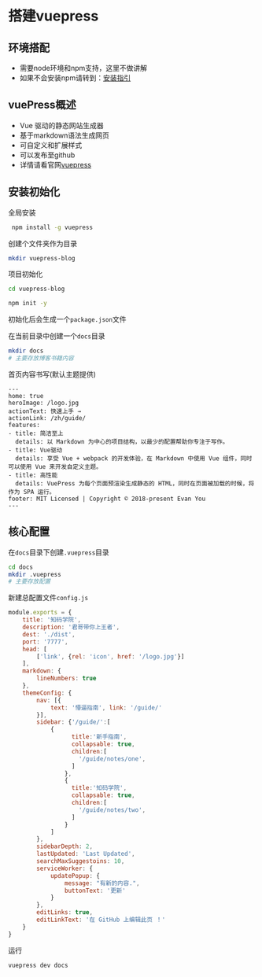 # 搭建vuepress

## 环境搭配

- 需要node环境和npm支持，这里不做讲解
- 如果不会安装npm请转到：[安装指引](https://www.npmjs.cn/getting-started/installing-node/)

## vuePress概述

- Vue 驱动的静态网站生成器
- 基于markdown语法生成网页
- 可自定义和扩展样式
- 可以发布至github
- 详情请看官网[vuepress](https://vuepress.vuejs.org/zh/)

## 安装初始化

全局安装

```bash
 npm install -g vuepress
```

创建个文件夹作为目录

```bash
mkdir vuepress-blog
```

项目初始化

```bash
cd vuepress-blog
```

```bash
npm init -y
```

初始化后会生成一个`package.json`文件

在当前目录中创建一个`docs`目录

```bash
mkdir docs
# 主要存放博客书籍内容
```

首页内容书写(默认主题提供)

```text
---
home: true
heroImage: /logo.jpg
actionText: 快速上手 →
actionLink: /zh/guide/
features:
- title: 简洁至上
  details: 以 Markdown 为中心的项目结构，以最少的配置帮助你专注于写作。
- title: Vue驱动
  details: 享受 Vue + webpack 的开发体验，在 Markdown 中使用 Vue 组件，同时可以使用 Vue 来开发自定义主题。
- title: 高性能
  details: VuePress 为每个页面预渲染生成静态的 HTML，同时在页面被加载的时候，将作为 SPA 运行。
footer: MIT Licensed | Copyright © 2018-present Evan You
---
```

## 核心配置

在`docs`目录下创建`.vuepress`目录

```bash
cd docs
mkdir .vuepress
# 主要存放配置
```

新建总配置文件`config.js`

```js
module.exports = {
    title: '知码学院',
    description: '君哥带你上王者',
    dest: './dist',
    port: '7777',
    head: [
        ['link', {rel: 'icon', href: '/logo.jpg'}]
    ],
    markdown: {
        lineNumbers: true
    },
    themeConfig: {
        nav: [{
            text: '懵逼指南', link: '/guide/'
        }],
        sidebar: {'/guide/':[
            {
                  title:'新手指南',
                  collapsable: true,
                  children:[
                    '/guide/notes/one',
                  ]
                },
                {
                  title:'知码学院',
                  collapsable: true,
                  children:[
                    '/guide/notes/two',
                  ]
                }
            ]
        },
        sidebarDepth: 2,
        lastUpdated: 'Last Updated',
        searchMaxSuggestoins: 10,
        serviceWorker: {
            updatePopup: {
                message: "有新的内容.",
                buttonText: '更新'
            }
        },
        editLinks: true,
        editLinkText: '在 GitHub 上编辑此页 ！'
    }
}
```

运行

```text
vuepress dev docs
```